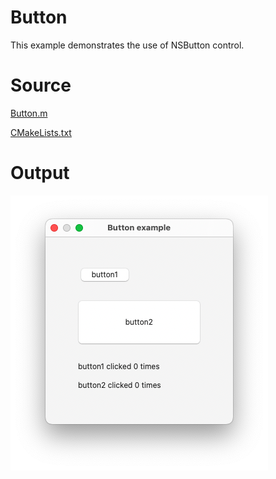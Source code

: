 # Button

This example demonstrates the use of NSButton control.

# Source

[Button.m](./Button.m)

[CMakeLists.txt](./CMakeLists.txt)

# Output

![Screenshot](../../../docs/Pictures/Button.png)
